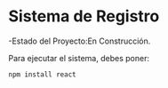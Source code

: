 <h1>Sistema de Registro</h1>

-Estado del Proyecto:En Construcción.

Para ejecutar el sistema, debes poner:
 
  ```npm install react```
